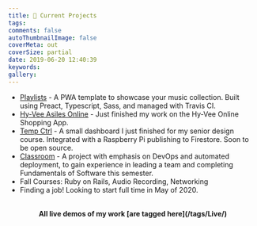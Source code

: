 ```yaml
---
title: 📌 Current Projects
tags:
comments: false
autoThumbnailImage: false
coverMeta: out
coverSize: partial
date: 2019-06-20 12:40:39
keywords:
gallery:
---
```


* [Playlists](https://github.com/bmitchinson/Playlists) - A PWA template 
to showcase your music collection. Built using Preact, Typescript, Sass, 
and managed with Travis CI.
* [Hy-Vee Asiles Online](/Hy-Vee-Internship) - Just finished my work on the 
Hy-Vee Online Shopping App.
* [Temp Ctrl](mitchinson.dev/tempctrl) - A small dashboard I just finished for my senior design course.
Integrated with a Raspberry Pi publishing to Firestore. Soon to be open source.
* [Classroom](https://github.com/bmitchinson/CS5800-Team9) - A project with emphasis on DevOps and automated deployment,
to gain experience in leading a team and completing Fundamentals of Software 
this semester. 
* Fall Courses: Ruby on Rails, Audio Recording, Networking
* Finding a job! Looking to start full time in May of 2020.
</br></br>
<p align='center'><b> All live demos of my work [are tagged here](/tags/Live/) <b></p>